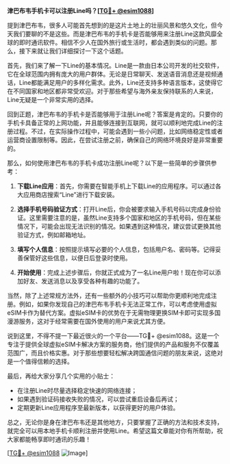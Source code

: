 **津巴布韦手机卡可以注册Line吗？[[TG💪+ @esim1088](https://t.me/s/esim1088)]**

提到津巴布韦，很多人可能首先想到的是这片土地上的壮丽风景和悠久文化，但今天我们要聊的不是这些。而是津巴布韦的手机卡是否能够用来注册Line这款风靡全球的即时通讯软件。相信不少人在国外旅行或生活时，都会遇到类似的问题。那么，接下来就让我们详细探讨一下这个话题。

首先，我们来了解一下Line的基本情况。Line是一款由日本公司开发的社交软件，它在全球范围内拥有庞大的用户群体。无论是日常聊天、发送语音消息还是视频通话，Line都能满足用户的多样化需求。此外，Line还支持多种语言版本，这使得它在不同国家和地区都非常受欢迎。对于那些希望与海外亲友保持联系的人来说，Line无疑是一个非常实用的选择。

回到正题，津巴布韦的手机卡是否能够用于注册Line呢？答案是肯定的。只要你的手机卡具备正常的上网功能，并且能够连接到互联网，就可以顺利地完成Line的注册过程。不过，在实际操作过程中，可能会遇到一些小问题，比如网络稳定性或者运营商设置限制等。因此，在尝试注册之前，确保自己的网络环境良好是非常重要的。

那么，如何使用津巴布韦的手机卡成功注册Line呢？以下是一些简单的步骤供参考：

1. **下载Line应用**：首先，你需要在智能手机上下载Line的应用程序。可以通过各大应用商店搜索“Line”进行下载安装。
   
2. **选择手机号码验证方式**：打开Line后，你会被要求输入手机号码以完成身份验证。这里需要注意的是，虽然Line支持多个国家和地区的手机号码，但在某些情况下，可能会出现无法识别的情况。如果遇到这种情况，建议尝试更换其他验证方式，例如邮箱地址。

3. **填写个人信息**：按照提示填写必要的个人信息，包括用户名、密码等。记得妥善保管好这些信息，以便日后登录时使用。

4. **开始使用**：完成上述步骤后，你就正式成为了一名Line用户啦！现在你可以添加好友、发送消息以及享受各种有趣的功能了。

当然，除了上述常规方法外，还有一些额外的小技巧可以帮助你更顺利地完成注册。例如，如果你发现自己的津巴布韦手机卡无法正常工作，可以考虑使用虚拟eSIM卡作为替代方案。虚拟eSIM卡的优势在于无需物理更换SIM卡即可实现多国漫游服务，这对于经常需要在国外使用的用户来说尤其方便。

说到这里，不得不提一下最近很火的一个平台——TG💪+ @esim1088。这是一个专注于提供全球虚拟eSIM卡解决方案的服务商，他们提供的产品和服务不仅覆盖范围广，而且价格实惠。对于那些想要轻松解决跨国通信问题的朋友来说，这绝对是一个值得信赖的选择。

最后，再给大家分享几个实用的小贴士：
- 在注册Line时尽量选择稳定快速的网络连接；
- 如果遇到验证码接收失败的情况，可以尝试重启设备后再试；
- 定期更新Line应用程序至最新版本，以获得更好的用户体验。

总之，无论你是身在津巴布韦还是其他地方，只要掌握了正确的方法和技术支持，就完全可以用本地手机卡顺利注册并使用Line。希望这篇文章能对你有所帮助，祝大家都能畅享即时通讯的乐趣！

[[TG💪+ @esim1088](https://t.me/s/esim1088) ![Image](https://i.postimg.cc/4NQfJmqS/Snipaste-2025-05-13-00-14-12.png)]